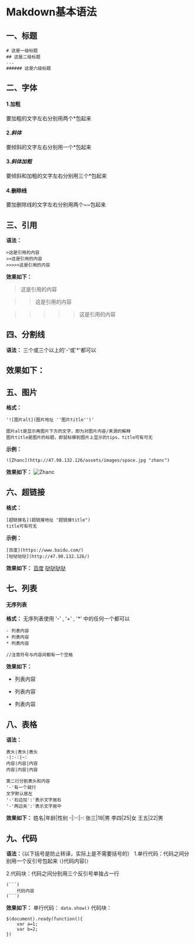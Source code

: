 # Makdown基本语法

## 一、标题
```
# 这是一级标题
## 这是二级标题
...
###### 这是六级标题
```
## 二、字体
#### 1.**加粗**
要加粗的文字左右分别用两个*包起来
#### 2.*斜体*
要倾斜的文字左右分别用一个*包起来
#### 3.***斜体加粗***
要倾斜和加粗的文字左右分别用三个*包起来
#### 4.~~删除线~~
要加删除线的文字左右分别用两个~~包起来

## 三、引用
**语法：**
```
>这是引用的内容
>>这是引用的内容
>>>>>这是引用的内容
```
**效果如下：**
>这是引用的内容

>>这是引用的内容

>>>>>这是引用的内容


## 四、分割线
**语法：**
三个或三个以上的'-'或'*'都可以

**效果如下：**
---

## 五、图片
**格式：**
```
'![图片alt](图片地址 ''图片title'')'

图片alt是显示再图片下方的文字，即为对图片内容/来源的解释
图片title是图片的标题，即鼠标移到图片上显示的tips，title可有可无
```

**示例：**

`![Zhanc](http://47.98.132.126/assets/images/space.jpg "zhanc")`

**效果如下：**
![Zhanc](http://47.98.132.126/assets/images/space.jpg "zhanc")


## 六、超链接
**格式：**
```
[超链接名](超链接地址 "超链接title")
title可有可无
```
**示例：**
```
[百度](https://www.baidu.com/)
[哒哒哒哒](http://47.98.132.126/)
```
**效果如下：**
[百度](https://www.baidu.com/)
[哒哒哒哒](http://47.98.132.126/)


## 七、列表
#### 无序列表
**格式：**
无序列表使用 '-' , '+' , '*' 中的任何一个都可以
```
- 列表内容
+ 列表内容
* 列表内容

//注意符号与内容间都有一个空格

```
**效果如下：**
- 列表内容
+ 列表内容
* 列表内容


## 八、表格
**语法：**
```
表头|表头|表头
-|:-:|—:
内容|内容|内容
内容|内容|内容

第二行分割表头和内容
'-'有一个就行
文字默认居左
'-'右边加':'表示文字居右
'-'两边夹':'表示文字居中
```
**效果如下：**
姓名|年龄|性别
-|:-:|-:
张三|18|男
李四|25|女
王五|22|男


## 九、代码
**语法：**（以下括号是防止转译，实际上是不需要括号的）
1.单行代码：代码之间分别用一个反引号包起来
`(`)代码内容(`)`

2.代码块：代码之间分别用三个反引号单独占一行
```
(```)
	代码内容
(```)
```

**效果如下：**
单行代码：
`data.show()`
代码块：
```
$(document).ready(function(){
	var a=1;
	var b=2;
})
```

